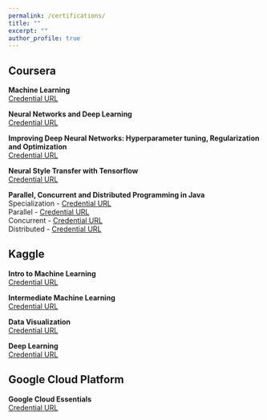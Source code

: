 ```yaml
---
permalink: /certifications/
title: ""
excerpt: ""
author_profile: true
---
```


## Coursera

**Machine Learning**  
[Credential URL](https://www.coursera.org/account/accomplishments/certificate/KJU4GLPQVUEV)

**Neural Networks and Deep Learning**  
[Credential URL](https://www.coursera.org/account/accomplishments/certificate/ZMFJFUGASEQS)

**Improving Deep Neural Networks: Hyperparameter tuning, Regularization and Optimization**  
[Credential URL](https://www.coursera.org/account/accomplishments/certificate/Y4FQGBV3P8QM)  

**Neural Style Transfer with Tensorflow**  
[Credential URL](https://www.coursera.org/account/accomplishments/certificate/33XJYEMTDJWA)

**Parallel, Concurrent and Distributed Programming in Java**  
Specialization - [Credential URL](https://www.coursera.org/account/accomplishments/specialization/certificate/PAS27PL57TC8)  
Parallel    -    [Credential URL](https://www.coursera.org/account/accomplishments/certificate/WAXDAC8LPQUH)  
Concurrent  -    [Credential URL](https://www.coursera.org/account/accomplishments/certificate/ADYC46JC3J99)  
Distributed -    [Credential URL](https://www.coursera.org/account/accomplishments/certificate/LVW7PQJJG2WM)  


## Kaggle
**Intro to Machine Learning**  
[Credential URL](https://www.kaggle.com/learn/certification/bhanuprakashnani/intro-to-machine-learning)

**Intermediate Machine Learning**  
[Credential URL](https://www.kaggle.com/learn/certification/bhanuprakashnani/intermediate-machine-learning)

**Data Visualization**  
[Credential URL](https://www.kaggle.com/learn/certification/bhanuprakashnani/data-visualization)

**Deep Learning**  
[Credential URL](https://www.kaggle.com/learn/certification/bhanuprakashnani/deep-learning)

## Google Cloud Platform
**Google Cloud Essentials**  
[Credential URL](https://google.qwiklabs.com/public_profiles/e6efe33b-2935-4ca8-aa8e-e703dd71e964)

